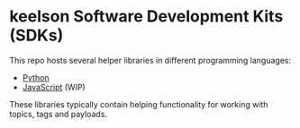 # keelson Software Development Kits (SDKs)

This repo hosts several helper libraries in different programming languages:
* [Python](./python/README.md)
* [JavaScript](./js/README.md) (WIP)

These libraries typically contain helping functionality for working with topics, tags and payloads.